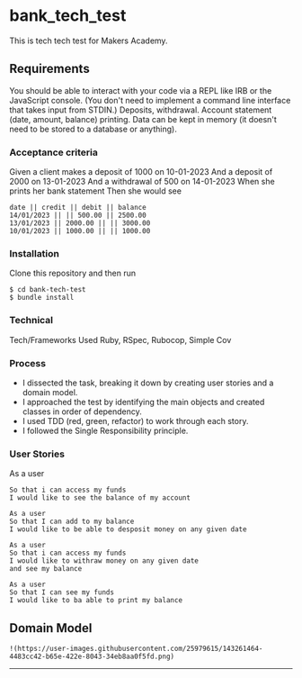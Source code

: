 # **bank_tech_test**

This is tech tech test for Makers Academy.

## **Requirements**
You should be able to interact with your code via a REPL like IRB or the JavaScript console. (You don't need to implement a command line interface that takes input from STDIN.)
Deposits, withdrawal.
Account statement (date, amount, balance) printing.
Data can be kept in memory (it doesn't need to be stored to a database or anything).

### **Acceptance criteria**
Given a client makes a deposit of 1000 on 10-01-2023
And a deposit of 2000 on 13-01-2023
And a withdrawal of 500 on 14-01-2023
When she prints her bank statement
Then she would see

```
date || credit || debit || balance
14/01/2023 || || 500.00 || 2500.00
13/01/2023 || 2000.00 || || 3000.00
10/01/2023 || 1000.00 || || 1000.00
```

### **Installation**

Clone this repository and then run
```
$ cd bank-tech-test
$ bundle install
```

### **Technical**

Tech/Frameworks Used
Ruby, RSpec, Rubocop, Simple Cov

### **Process**

- I dissected the task, breaking it down by creating user stories and a domain model.
- I approached the test by identifying the main objects and created classes in order of dependency.
- I used TDD (red, green, refactor) to work through each story.
- I followed the Single Responsibility principle.

### **User Stories**

As a user
```
So that i can access my funds
I would like to see the balance of my account
```
```
As a user
So that I can add to my balance
I would like to be able to desposit money on any given date
```
```
As a user
So that i can access my funds
I would like to withraw money on any given date
and see my balance
```
```
As a user
So that I can see my funds
I would like to ba able to print my balance
```

## Domain Model
```
!(https://user-images.githubusercontent.com/25979615/143261464-4483cc42-b65e-422e-8043-34eb8aa0f5fd.png)
```
---
